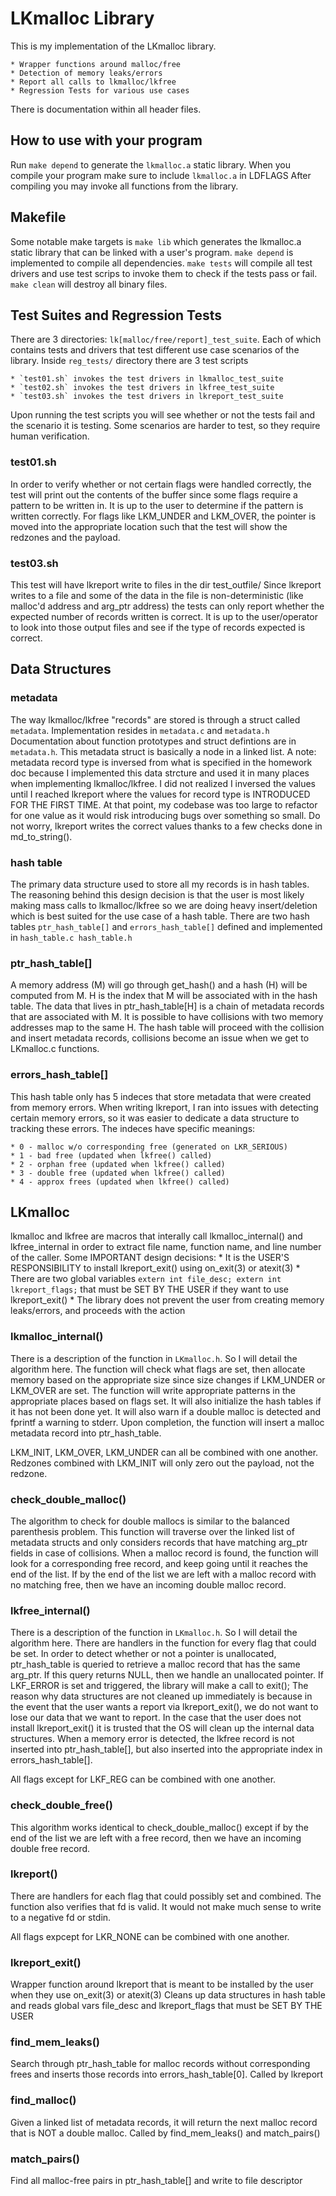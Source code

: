 # LKmalloc Library
This is my implementation of the LKmalloc library.

    * Wrapper functions around malloc/free
    * Detection of memory leaks/errors
    * Report all calls to lkmalloc/lkfree
    * Regression Tests for various use cases

There is documentation within all header files.

## How to use with your program
Run `make depend` to generate the `lkmalloc.a` static library.
When you compile your program make sure to include `lkmalloc.a` in LDFLAGS
After compiling you may invoke all functions from the library.

## Makefile
Some notable make targets is `make lib` which generates the lkmalloc.a
static library that can be linked with a user's program. `make depend` is
implemented to compile all dependencies. `make tests`
will compile all test drivers and use test scrips to invoke them to check
if the tests pass or fail. `make clean` will destroy all binary files.

## Test Suites and Regression Tests 
There are 3 directories: `lk[malloc/free/report]_test_suite`. Each of which
contains tests and drivers that test different use case scenarios of the library.
Inside `reg_tests/` directory there are 3 test scripts

    * `test01.sh` invokes the test drivers in lkmalloc_test_suite
    * `test02.sh` invokes the test drivers in lkfree_test_suite
    * `test03.sh` invokes the test drivers in lkreport_test_suite

Upon running the test scripts you will see whether or not the tests fail and
the scenario it is testing. Some scenarios are harder to test, so they
require human verification.

### test01.sh
In order to verify whether or not certain flags were handled correctly, the
test will print out the contents of the buffer since some flags require a 
pattern to be written in. It is up to the user to determine if the pattern
is written correctly. For flags like LKM_UNDER and LKM_OVER, the pointer 
is moved into the appropriate location such that the test
will show the redzones and the payload.

### test03.sh
This test will have lkreport write to files in the dir test_outfile/ 
Since lkreport writes to a file and some of the data in the file is 
non-deterministic (like malloc'd address and arg_ptr address) the tests
can only report whether the expected number of records written is correct.
It is up to the user/operator to look into those output files and see
if the type of records expected is correct.

## Data Structures
### metadata
The way lkmalloc/lkfree "records" are stored is through a struct called 
`metadata`. Implementation resides in `metadata.c` and `metadata.h`
Documentation about function prototypes and struct defintions are in
`metadata.h`. This metadata struct is basically a node in a linked list. 
A note: metadata record type is inversed from what is specified in the
homework doc because I implemented this data strcture and used it in many places
when implementing lkmalloc/lkfree.
I did not realized I inversed the values until I reached lkreport where the
values for record type is INTRODUCED FOR THE FIRST TIME.
At that point, my codebase was too large to refactor for 
one value as it would risk introducing bugs over something so small. 
Do not worry, lkreport writes the correct values thanks to a few checks done in md_to_string().

### hash table
The primary data structure used to store all my records is in hash tables.
The reasoning behind this design decision is that the user is most likely
making mass calls to lkmalloc/lkfree so we are doing heavy insert/deletion
which is best suited for the use case of a hash table. 
There are two hash tables `ptr_hash_table[]` and `errors_hash_table[]` defined
and implemented in `hash_table.c hash_table.h`

### ptr_hash_table[]
A memory address (M) will go through get_hash() and a hash (H) 
will be computed from M. H is the index that M will be associated
with in the hash table. The data that lives in ptr_hash_table[H] is
a chain of metadata records that are associated with M. It is possible to have
collisions with two memory addresses map to the same H. The hash table will
proceed with the collision and insert metadata records, collisions 
become an issue when we get to LKmalloc.c functions.

### errors_hash_table[]
This hash table only has 5 indeces that store metadata 
that were created from memory errors. When writing lkreport, I ran into issues
with detecting certain memory errors, so it was easier to dedicate a 
data structure to tracking these errors. The indeces have specific meanings:

    * 0 - malloc w/o corresponding free (generated on LKR_SERIOUS)
    * 1 - bad free (updated when lkfree() called)
    * 2 - orphan free (updated when lkfree() called)
    * 3 - double free (updated when lkfree() called)
    * 4 - approx frees (updated when lkfree() called)

## LKmalloc
lkmalloc and lkfree
are macros that interally call lkmalloc_internal() and lkfree_internal 
in order to extract file name, function name, and line number of the caller.
Some IMPORTANT design decisions: 
    * It is the USER'S RESPONSIBILITY to install lkreport_exit() using on_exit(3) or atexit(3)
    * There are two global variables `extern int file_desc; extern int lkreport_flags;` that must be SET BY THE USER if they want to use lkreport_exit()
    * The library does not prevent the user from creating memory leaks/errors, and proceeds with the action

### lkmalloc_internal()
There is a description of the function in `LKmalloc.h`. So I will detail
the algorithm here. The function will check what flags are set, then 
allocate memory based on the appropriate size since size changes if LKM_UNDER
or LKM_OVER are set. The function will write appropriate patterns in
the appropriate places based on flags set. It will also initialize
the hash tables if it has not been done yet. It will also warn if a
double malloc is detected and fprintf a warning to stderr. Upon completion,
the function will insert a malloc metadata record into ptr_hash_table.

LKM_INIT, LKM_OVER, LKM_UNDER can all be combined with one another. Redzones
combined with LKM_INIT will only zero out the payload, not the redzone.

### check_double_malloc()
The algorithm to check for double mallocs is similar to the balanced
parenthesis problem. This function will traverse over the linked list
of metadata structs and only considers records that have matching
arg_ptr fields in case of collisions. When a malloc record is found, the 
function will look for a corresponding free record, and keep going until it
reaches the end of the list. If by the end of the list we are left with a malloc
record with no matching free, then we have an incoming double malloc record.

### lkfree_internal()
There is a description of the function in `LKmalloc.h`. So I will detail
the algorithm here. There are handlers in the function for every flag that could
be set. In order to detect whether or not a pointer is unallocated, 
ptr_hash_table is queried to retrieve a malloc record that has the same
arg_ptr. If this query returns NULL, then we handle an unallocated pointer. 
If LKF_ERROR is set and triggered, the library will make a call to exit(); The
reason why data structures are not cleaned up immediately is because in the
event that the user wants a report via lkreport_exit(), we do not want to lose
our data that we want to report. In the case that the user does not install
lkreport_exit() it is trusted that the OS will clean up the internal 
data structures.
When a memory error is detected, the lkfree record is not inserted into
ptr_hash_table[], but also inserted into the appropriate index in
errors_hash_table[].

All flags except for LKF_REG can be combined with one another.

### check_double_free()
This algorithm works identical to check_double_malloc() except if by the
end of the list we are left with a free record, then we have an incoming
double free record.

### lkreport()
There are handlers for each flag that could possibly set and combined. The
function also verifies that fd is valid. It would not make much sense
to write to a negative fd or stdin.

All flags expcept for LKR_NONE can be combined with one another.

### lkreport_exit()
Wrapper function around lkreport that is meant to be installed
by the user when they use on_exit(3) or atexit(3)
Cleans up data structures in hash table and reads global vars
file_desc and lkreport_flags that must be SET BY THE USER

### find_mem_leaks()
Search through ptr_hash_table for malloc records without
corresponding frees and inserts those records into errors_hash_table[0].
Called by lkreport

### find_malloc()
Given a linked list of metadata records, it will return the next
malloc record that is NOT a double malloc. 
Called by find_mem_leaks() and match_pairs()

### match_pairs()
Find all malloc-free pairs in ptr_hash_table[] and write to file descriptor
